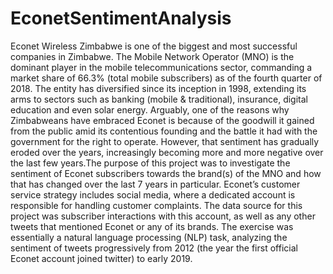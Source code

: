 # EconetSentimentAnalysis

Econet Wireless Zimbabwe is one of the biggest and most successful companies in Zimbabwe. The Mobile Network Operator (MNO) is the dominant player in the mobile telecommunications sector, commanding a market share of 66.3% (total mobile subscribers) as of the fourth quarter of 2018. The entity has diversified since its inception in 1998, extending its arms to sectors such as banking (mobile & traditional), insurance, digital education and even solar energy. Arguably, one of the reasons why Zimbabweans have embraced Econet is because of the goodwill it gained from the public amid its contentious founding and the battle it had with the government for the right to operate. However, that sentiment has gradually eroded over the years, increasingly becoming more and more negative over the last few years.The purpose of this project was to investigate the sentiment of Econet subscribers towards the brand(s) of the MNO and how that has changed over the last 7 years in particular. Econet’s customer service strategy includes social media, where a dedicated account is responsible for handling customer complaints. The data source for this project was subscriber interactions with this account, as well as any other tweets that mentioned Econet or any of its brands. The exercise was essentially a natural language processing (NLP) task, analyzing the sentiment of tweets progressively from 2012 (the year the first official Econet account joined twitter) to early 2019.
